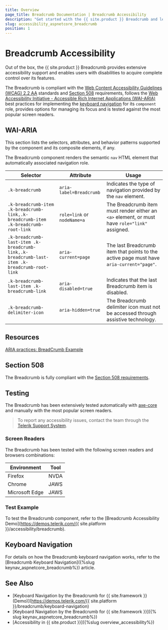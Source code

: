 ```yaml
---
title: Overview
page_title: Breadcrumb Documentation | Breadcrumb Accessibility
description: "Get started with the {{ site.product }} Breadcrumb and learn about its accessibility support for WAI-ARIA, Section 508, and WCAG 2.2."
slug: accessibility_aspnetcore_breadcrumb
position: 1
---
```


# Breadcrumb Accessibility

Out of the box, the {{ site.product }} Breadcrumb provides extensive accessibility support and enables users with disabilities to acquire complete control over its features.

The Breadcrumb is compliant with the [Web Content Accessibility Guidelines (WCAG) 2.2 AA](https://www.w3.org/TR/WCAG22/) standards and [Section 508](https://www.section508.gov/) requirements, follows the [Web Accessibility Initiative - Accessible Rich Internet Applications (WAI-ARIA)](https://www.w3.org/WAI/ARIA/apg/) best practices for implementing the [keyboard navigation](#keyboard-navigation) for its `component` role, provides options for managing its focus and is tested against the most popular screen readers.

## WAI-ARIA

This section lists the selectors, attributes, and behavior patterns supported by the component and its composite elements, if any.

The Breadcrumb component renders the semantic `nav` HTML element that automatically associated navigation role.

| Selector | Attribute | Usage |
| -------- | --------- | ----- |
| `.k-breadcrumb` | `aria-label=Breadcrumb` | Indicates the type of navigation provided by the `nav` element. |
| `.k-breadcrumb-item .k-breadcrumb-link,.k-breadcrumb-item .k-breadcrumb-root-link` | `role=link` or `nodeName=a` | The Breadcrumb item must render either an `<a>` element, or must have `role="link"` assigned. |
| `.k-breadcrumb-last-item .k-breadcrumb-link,.k-breadcrumb-last-item .k-breadcrumb-root-link` | `aria-current=page` | The last Breadcrumb item that points to the active page must have `aria-current="page"`. |
| `.k-breadcrumb-last-item .k-breadcrumb-link` | `aria-disabled=true` | Indicates that the last Breadcrumb item is disabled. |
| `.k-breadcrumb-delimiter-icon` | `aria-hidden=true` | The Breadcrumb delimiter icon must not be accessed through assistive technology. |

## Resources

[ARIA practices: BreadCrumb Example](https://www.w3.org/WAI/ARIA/apg/example-index/breadcrumb/index.html)

## Section 508

The Breadcrumb is fully compliant with the [Section 508 requirements](https://www.section508.gov/).

## Testing

The Breadcrumb has been extensively tested automatically with [axe-core](https://github.com/dequelabs/axe-core) and manually with the most popular screen readers.

> To report any accessibility issues, contact the team through the [Telerik Support System](https://www.telerik.com/account/support-center).

### Screen Readers

The Breadcrumb has been tested with the following screen readers and browsers combinations:

| Environment | Tool |
| ----------- | ---- |
| Firefox | NVDA |
| Chrome | JAWS |
| Microsoft Edge | JAWS |

### Test Example

To test the Breadcrumb component, refer to the [Breadcrumb Accessibility Demo](https://demos.telerik.com/{{ site.platform }}/accessibility/breadcrumb).

## Keyboard Navigation

For details on how the Breadcrumb keyboard navigation works, refer to the [Breadcrumb Keyboard Navigation]({%slug keynav_aspnetcore_breadcrumb%}) article.

## See Also

* [Keyboard Navigation by the Breadcrumb for {{ site.framework }} (Demo)](https://demos.telerik.com/{{ site.platform }}/breadcrumb/keyboard-navigation)
* [Keyboard Navigation by the Breadcrumb for {{ site.framework }}]({% slug keynav_aspnetcore_breadcrumb%})
* [Accessibility in {{ site.product }}]({%slug overview_accessibility%})
